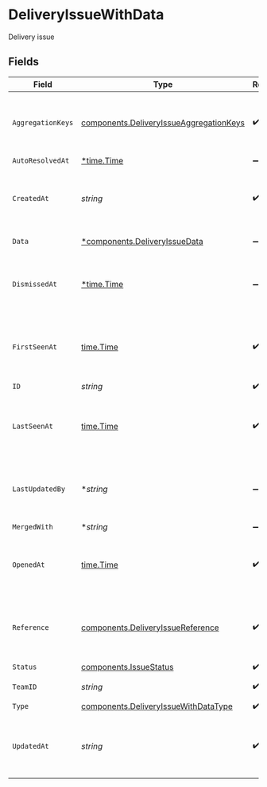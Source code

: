 # DeliveryIssueWithData

Delivery issue


## Fields

| Field                                                                                              | Type                                                                                               | Required                                                                                           | Description                                                                                        | Example                                                                                            |
| -------------------------------------------------------------------------------------------------- | -------------------------------------------------------------------------------------------------- | -------------------------------------------------------------------------------------------------- | -------------------------------------------------------------------------------------------------- | -------------------------------------------------------------------------------------------------- |
| `AggregationKeys`                                                                                  | [components.DeliveryIssueAggregationKeys](../../models/components/deliveryissueaggregationkeys.md) | :heavy_check_mark:                                                                                 | Keys used as the aggregation keys a 'delivery' type issue                                          |                                                                                                    |
| `AutoResolvedAt`                                                                                   | [*time.Time](https://pkg.go.dev/time#Time)                                                         | :heavy_minus_sign:                                                                                 | N/A                                                                                                |                                                                                                    |
| `CreatedAt`                                                                                        | *string*                                                                                           | :heavy_check_mark:                                                                                 | ISO timestamp for when the issue was created                                                       |                                                                                                    |
| `Data`                                                                                             | [*components.DeliveryIssueData](../../models/components/deliveryissuedata.md)                      | :heavy_minus_sign:                                                                                 | Delivery issue data                                                                                |                                                                                                    |
| `DismissedAt`                                                                                      | [*time.Time](https://pkg.go.dev/time#Time)                                                         | :heavy_minus_sign:                                                                                 | ISO timestamp for when the issue was dismissed                                                     |                                                                                                    |
| `FirstSeenAt`                                                                                      | [time.Time](https://pkg.go.dev/time#Time)                                                          | :heavy_check_mark:                                                                                 | ISO timestamp for when the issue was first opened                                                  |                                                                                                    |
| `ID`                                                                                               | *string*                                                                                           | :heavy_check_mark:                                                                                 | Issue ID                                                                                           | iss_YXKv5OdJXCiVwkPhGy                                                                             |
| `LastSeenAt`                                                                                       | [time.Time](https://pkg.go.dev/time#Time)                                                          | :heavy_check_mark:                                                                                 | ISO timestamp for when the issue last occured                                                      |                                                                                                    |
| `LastUpdatedBy`                                                                                    | **string*                                                                                          | :heavy_minus_sign:                                                                                 | ID of the team member who last updated the issue status                                            |                                                                                                    |
| `MergedWith`                                                                                       | **string*                                                                                          | :heavy_minus_sign:                                                                                 | N/A                                                                                                |                                                                                                    |
| `OpenedAt`                                                                                         | [time.Time](https://pkg.go.dev/time#Time)                                                          | :heavy_check_mark:                                                                                 | ISO timestamp for when the issue was last opened                                                   |                                                                                                    |
| `Reference`                                                                                        | [components.DeliveryIssueReference](../../models/components/deliveryissuereference.md)             | :heavy_check_mark:                                                                                 | Reference to the event and attempt an issue is being created for.                                  |                                                                                                    |
| `Status`                                                                                           | [components.IssueStatus](../../models/components/issuestatus.md)                                   | :heavy_check_mark:                                                                                 | Issue status                                                                                       |                                                                                                    |
| `TeamID`                                                                                           | *string*                                                                                           | :heavy_check_mark:                                                                                 | ID of the workspace                                                                                |                                                                                                    |
| `Type`                                                                                             | [components.DeliveryIssueWithDataType](../../models/components/deliveryissuewithdatatype.md)       | :heavy_check_mark:                                                                                 | N/A                                                                                                |                                                                                                    |
| `UpdatedAt`                                                                                        | *string*                                                                                           | :heavy_check_mark:                                                                                 | ISO timestamp for when the issue was last updated                                                  |                                                                                                    |